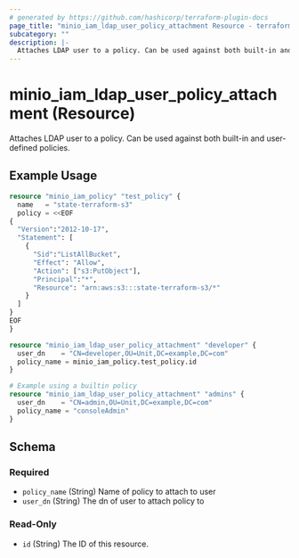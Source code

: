 ```yaml
---
# generated by https://github.com/hashicorp/terraform-plugin-docs
page_title: "minio_iam_ldap_user_policy_attachment Resource - terraform-provider-minio"
subcategory: ""
description: |-
  Attaches LDAP user to a policy. Can be used against both built-in and user-defined policies.
---
```


# minio_iam_ldap_user_policy_attachment (Resource)

Attaches LDAP user to a policy. Can be used against both built-in and user-defined policies.

## Example Usage

```terraform
resource "minio_iam_policy" "test_policy" {
  name   = "state-terraform-s3"
  policy = <<EOF
{
  "Version":"2012-10-17",
  "Statement": [
    {
      "Sid":"ListAllBucket",
      "Effect": "Allow",
      "Action": ["s3:PutObject"],
      "Principal":"*",
      "Resource": "arn:aws:s3:::state-terraform-s3/*"
    }
  ]
}
EOF
}

resource "minio_iam_ldap_user_policy_attachment" "developer" {
  user_dn    = "CN=developer,OU=Unit,DC=example,DC=com"
  policy_name = minio_iam_policy.test_policy.id
}

# Example using a builtin policy
resource "minio_iam_ldap_user_policy_attachment" "admins" {
  user_dn    = "CN=admin,OU=Unit,DC=example,DC=com"
  policy_name = "consoleAdmin"
}
```

<!-- schema generated by tfplugindocs -->
## Schema

### Required

- `policy_name` (String) Name of policy to attach to user
- `user_dn` (String) The dn of user to attach policy to

### Read-Only

- `id` (String) The ID of this resource.

